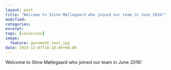 ```yaml
---
layout: post
title: "Welcome to Stine Møllegaard who joined our team in June 2016!"
modified:
categories: 
excerpt:
tags: [vacancies]
image:
  feature: genomeOX_text.jpg
date: 2015-12-07T18:18:09+00:00
---
```

Welcome to Stine Møllegaard who joined our team in June 2016!